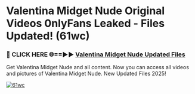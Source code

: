 # Valentina Midget Nude Original Videos 0nlyFans Leaked - Files Updated! (61wc)

<h3>🔴 CLICK HERE 🌐==►► <a href="https://tinyurl.com/5h6xmrr3" rel="nofollow">Valentina Midget Nude Updated Files</a></h3>

Get Valentina Midget Nude and all content. Now you can access all videos and pictures of Valentina Midget Nude. New Updated Files 2025!

[![61wc](https://i.imgur.com/KVD873Z.gif)](https://tinyurl.com/5h6xmrr3)
